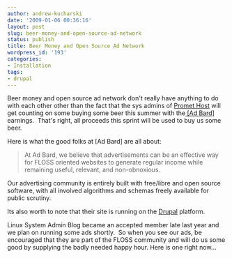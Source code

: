 ```yaml
---
author: andrew-kucharski
date: '2009-01-06 00:36:16'
layout: post
slug: beer-money-and-open-source-ad-network
status: publish
title: Beer Money and Open Source Ad Network
wordpress_id: '193'
categories:
- Installation
tags:
- drupal
---
```


Beer money and open source ad network don't really have anything to do with each other other than the fact that the sys admins of [Promet Host](http://www.promethost.com) will get counting on some buying some beer this summer with the[ [Ad Bard]](http://adbard.net/about) earnings.  That's right, all proceeds this sprint will be used to buy us some beer.  

Here is what the good folks at [Ad Bard] are all about:


> At Ad Bard, we believe that advertisements can be an effective way for FLOSS oriented websites to generate regular income while remaining useful, relevant, and non-obnoxious.

Our advertising community is entirely built with free/libre and open source software, with all involved algorithms and schemas freely available for public scrutiny.


Its also worth to note that their site is running on the [Drupal](http://www.drupal.org) platform.

Linux System Admin Blog became an accepted member late last year and we plan on running some ads shortly.  So when you see our ads, be encouraged that they are part of the FLOSS community and will do us some good by supplying the badly needed happy hour.   Here is one right now...




